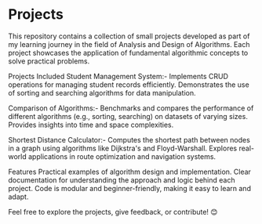 # Projects
This repository contains a collection of small projects developed as part of my learning journey in the field of Analysis and Design of Algorithms. Each project showcases the application of fundamental algorithmic concepts to solve practical problems.

Projects Included
Student Management System:-
Implements CRUD operations for managing student records efficiently.
Demonstrates the use of sorting and searching algorithms for data manipulation.

Comparison of Algorithms:-
Benchmarks and compares the performance of different algorithms (e.g., sorting, searching) on datasets of varying sizes.
Provides insights into time and space complexities.

Shortest Distance Calculator:-
Computes the shortest path between nodes in a graph using algorithms like Dijkstra's and Floyd-Warshall.
Explores real-world applications in route optimization and navigation systems.

Features
Practical examples of algorithm design and implementation.
Clear documentation for understanding the approach and logic behind each project.
Code is modular and beginner-friendly, making it easy to learn and adapt.

Feel free to explore the projects, give feedback, or contribute! 😊

